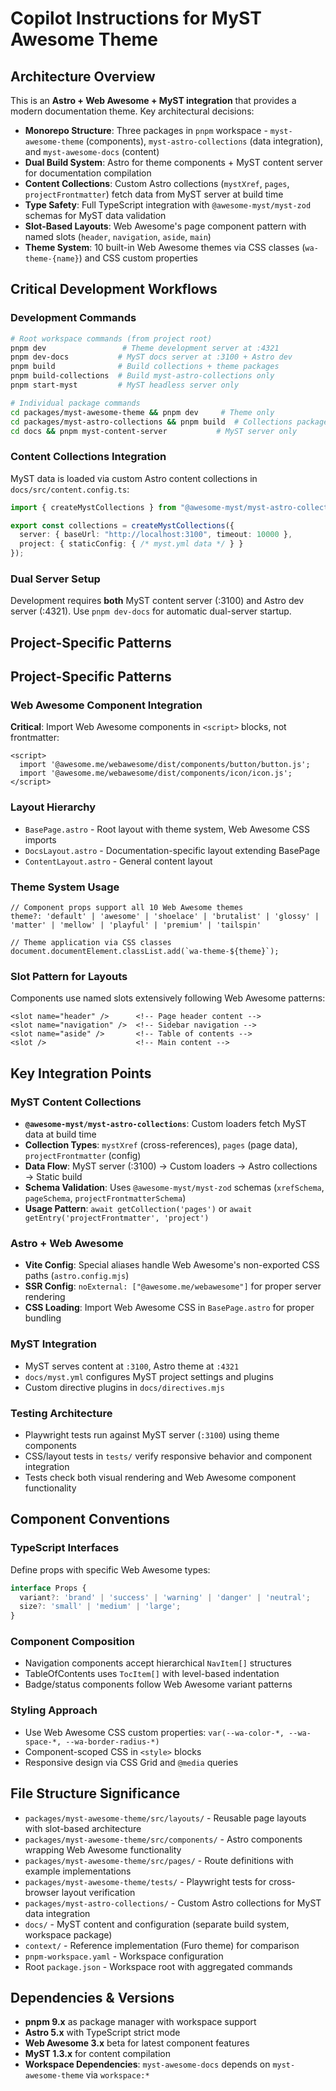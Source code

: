 # Copilot Instructions for MyST Awesome Theme

## Architecture Overview

This is an **Astro + Web Awesome + MyST integration** that provides a modern documentation theme. Key architectural decisions:

- **Monorepo Structure**: Three packages in `pnpm` workspace - `myst-awesome-theme` (components), `myst-astro-collections` (data integration), and `myst-awesome-docs` (content)
- **Dual Build System**: Astro for theme components + MyST content server for documentation compilation
- **Content Collections**: Custom Astro collections (`mystXref`, `pages`, `projectFrontmatter`) fetch data from MyST server at build time
- **Type Safety**: Full TypeScript integration with `@awesome-myst/myst-zod` schemas for MyST data validation
- **Slot-Based Layouts**: Web Awesome's page component pattern with named slots (`header`, `navigation`, `aside`, `main`)
- **Theme System**: 10 built-in Web Awesome themes via CSS classes (`wa-theme-{name}`) and CSS custom properties

## Critical Development Workflows

### Development Commands
```bash
# Root workspace commands (from project root)
pnpm dev                 # Theme development server at :4321
pnpm dev-docs           # MyST docs server at :3100 + Astro dev
pnpm build              # Build collections + theme packages
pnpm build-collections  # Build myst-astro-collections only
pnpm start-myst         # MyST headless server only

# Individual package commands
cd packages/myst-awesome-theme && pnpm dev     # Theme only
cd packages/myst-astro-collections && pnpm build  # Collections package
cd docs && pnpm myst-content-server           # MyST server only
```

### Content Collections Integration
MyST data is loaded via custom Astro content collections in `docs/src/content.config.ts`:
```typescript
import { createMystCollections } from "@awesome-myst/myst-astro-collections";

export const collections = createMystCollections({
  server: { baseUrl: "http://localhost:3100", timeout: 10000 },
  project: { staticConfig: { /* myst.yml data */ } }
});
```

### Dual Server Setup
Development requires **both** MyST content server (:3100) and Astro dev server (:4321). Use `pnpm dev-docs` for automatic dual-server startup.

## Project-Specific Patterns

## Project-Specific Patterns

### Web Awesome Component Integration
**Critical**: Import Web Awesome components in `<script>` blocks, not frontmatter:
```astro
<script>
  import '@awesome.me/webawesome/dist/components/button/button.js';
  import '@awesome.me/webawesome/dist/components/icon/icon.js';
</script>
```

### Layout Hierarchy
- `BasePage.astro` - Root layout with theme system, Web Awesome CSS imports
- `DocsLayout.astro` - Documentation-specific layout extending BasePage
- `ContentLayout.astro` - General content layout

### Theme System Usage
```astro
// Component props support all 10 Web Awesome themes
theme?: 'default' | 'awesome' | 'shoelace' | 'brutalist' | 'glossy' | 'matter' | 'mellow' | 'playful' | 'premium' | 'tailspin'

// Theme application via CSS classes
document.documentElement.classList.add(`wa-theme-${theme}`);
```

### Slot Pattern for Layouts
Components use named slots extensively following Web Awesome patterns:
```astro
<slot name="header" />      <!-- Page header content -->
<slot name="navigation" />  <!-- Sidebar navigation -->
<slot name="aside" />       <!-- Table of contents -->
<slot />                    <!-- Main content -->
```

## Key Integration Points

### MyST Content Collections
- **`@awesome-myst/myst-astro-collections`**: Custom loaders fetch MyST data at build time
- **Collection Types**: `mystXref` (cross-references), `pages` (page data), `projectFrontmatter` (config)
- **Data Flow**: MyST server (:3100) → Custom loaders → Astro collections → Static build
- **Schema Validation**: Uses `@awesome-myst/myst-zod` schemas (`xrefSchema`, `pageSchema`, `projectFrontmatterSchema`)
- **Usage Pattern**: `await getCollection('pages')` or `await getEntry('projectFrontmatter', 'project')`

### Astro + Web Awesome
- **Vite Config**: Special aliases handle Web Awesome's non-exported CSS paths (`astro.config.mjs`)
- **SSR Config**: `noExternal: ["@awesome.me/webawesome"]` for proper server rendering
- **CSS Loading**: Import Web Awesome CSS in `BasePage.astro` for proper bundling

### MyST Integration
- MyST serves content at `:3100`, Astro theme at `:4321`
- `docs/myst.yml` configures MyST project settings and plugins
- Custom directive plugins in `docs/directives.mjs`

### Testing Architecture
- Playwright tests run against MyST server (`:3100`) using theme components
- CSS/layout tests in `tests/` verify responsive behavior and component integration
- Tests check both visual rendering and Web Awesome component functionality

## Component Conventions

### TypeScript Interfaces
Define props with specific Web Awesome types:
```typescript
interface Props {
  variant?: 'brand' | 'success' | 'warning' | 'danger' | 'neutral';
  size?: 'small' | 'medium' | 'large';
}
```

### Component Composition
- Navigation components accept hierarchical `NavItem[]` structures
- TableOfContents uses `TocItem[]` with level-based indentation
- Badge/status components follow Web Awesome variant patterns

### Styling Approach
- Use Web Awesome CSS custom properties: `var(--wa-color-*, --wa-space-*, --wa-border-radius-*)`
- Component-scoped CSS in `<style>` blocks
- Responsive design via CSS Grid and `@media` queries

## File Structure Significance

- `packages/myst-awesome-theme/src/layouts/` - Reusable page layouts with slot-based architecture
- `packages/myst-awesome-theme/src/components/` - Astro components wrapping Web Awesome functionality  
- `packages/myst-awesome-theme/src/pages/` - Route definitions with example implementations
- `packages/myst-awesome-theme/tests/` - Playwright tests for cross-browser layout verification
- `packages/myst-astro-collections/` - Custom Astro collections for MyST data integration
- `docs/` - MyST content and configuration (separate build system, workspace package)
- `context/` - Reference implementation (Furo theme) for comparison
- `pnpm-workspace.yaml` - Workspace configuration
- Root `package.json` - Workspace root with aggregated commands

## Dependencies & Versions

- **pnpm 9.x** as package manager with workspace support
- **Astro 5.x** with TypeScript strict mode
- **Web Awesome 3.x** beta for latest component features
- **MyST 1.3.x** for content compilation
- **Workspace Dependencies**: `myst-awesome-docs` depends on `myst-awesome-theme` via `workspace:*`
